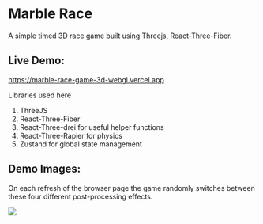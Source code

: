 # Marble Race

A simple timed 3D race game built using Threejs, React-Three-Fiber.

## Live Demo:

https://marble-race-game-3d-webgl.vercel.app

Libraries used here

1. ThreeJS
2. React-Three-Fiber
3. React-Three-drei for useful helper functions
4. React-Three-Rapier for physics
5. Zustand for global state management

## Demo Images:

On each refresh of the browser page the game randomly switches between these four different post-processing effects.

<img src='./live-demo-images/demo1.png'>
